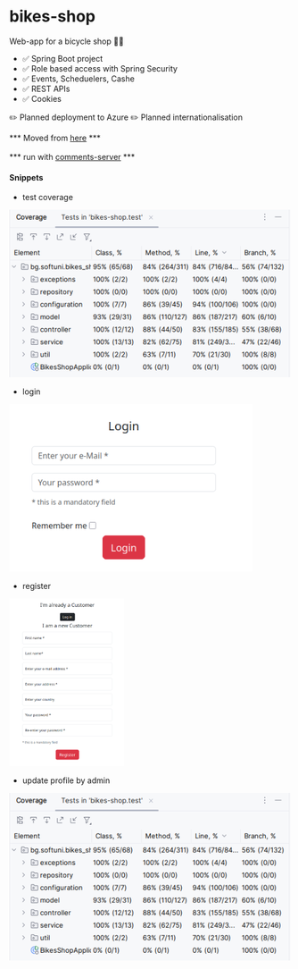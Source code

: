 # bikes-shop
Web-app for a bicycle shop 🚴‍♂️

- ✅ Spring Boot project
- ✅ Role based access with Spring Security
- ✅ Events, Scheduelers, Cashe
- ✅ REST APIs
- ✅ Cookies

✏️ Planned deployment to Azure
✏️ Planned internationalisation

*** Moved from [here](https://github.com/PetyaKancheva/Spring-Web/tree/main/bikes-shop) *** <br></br>
*** run with [comments-server](https://github.com/PetyaKancheva/Spring-Web/tree/main/comments-project) ***


#### Snippets

- test coverage <br>
<img height=300 src="src/main/resources/static/snippets/test_coverage.png"/>

- login <br>
<img height=300 src="src/main/resources/static/snippets/login.png"/>

- register <br>
<img height=300 src="src/main/resources/static/snippets/register.png"/>

- update profile by admin <br>
<img height=300 src="src/main/resources/static/snippets/test_coverage.png"/>


